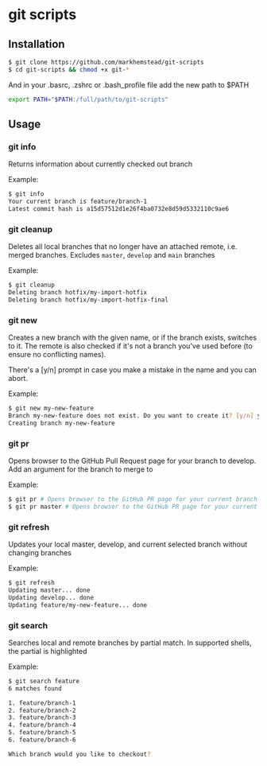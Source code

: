# git scripts

## Installation

```sh
$ git clone https://github.com/markhemstead/git-scripts
$ cd git-scripts && chmod +x git-*
```

And in your .basrc, .zshrc or .bash_profile file add the new path to $PATH

```sh
export PATH="$PATH:/full/path/to/git-scripts"
```

## Usage

### git info

Returns information about currently checked out branch

Example:

```sh
$ git info
Your current branch is feature/branch-1
Latest commit hash is a15d57512d1e26f4ba0732e8d59d5332110c9ae6
```

### git cleanup

Deletes all local branches that no longer have an attached remote, i.e. merged branches. Excludes `master`, `develop` and `main` branches

Example:

```sh
$ git cleanup
Deleting branch hotfix/my-import-hotfix
Deleting branch hotfix/my-import-hotfix-final
```

### git new

Creates a new branch with the given name, or if the branch exists, switches to it. The remote is also checked if it's not a branch you've used before (to ensure
no conflicting names).

There's a [y/n] prompt in case you make a mistake in the name and you can abort.

Example:

```sh
$ git new my-new-feature
Branch my-new-feature does not exist. Do you want to create it? [y/n] y
Creating branch my-new-feature
```

### git pr

Opens browser to the GitHub Pull Request page for your branch to develop. Add an argument for the branch to merge to

Example:

```sh
$ git pr # Opens browser to the GitHub PR page for your current branch to merge develop
$ git pr master # Opens browser to the GitHub PR page for your current branch to merge to master
```

### git refresh

Updates your local master, develop, and current selected branch without changing branches

Example:

```sh
$ git refresh
Updating master... done
Updating develop... done
Updating feature/my-new-feature... done
```

### git search

Searches local and remote branches by partial match. In supported shells, the partial is highlighted

Example:

```sh
$ git search feature
6 matches found

1. feature/branch-1
2. feature/branch-2
3. feature/branch-3
4. feature/branch-4
5. feature/branch-5
6. feature/branch-6

Which branch would you like to checkout?
```
